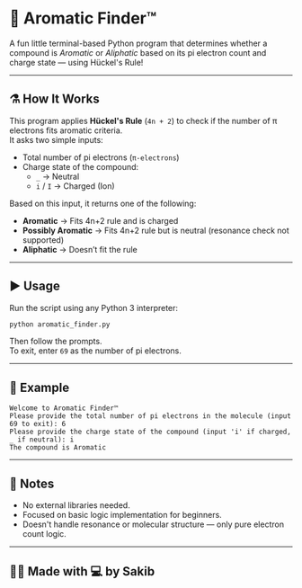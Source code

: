 # 🌸 Aromatic Finder™

A fun little terminal-based Python program that determines whether a compound is *Aromatic* or *Aliphatic* based on its pi electron count and charge state — using Hückel's Rule!

---

## ⚗️ How It Works

This program applies **Hückel's Rule** (`4n + 2`) to check if the number of π electrons fits aromatic criteria.  
It asks two simple inputs:
- Total number of pi electrons (`π-electrons`)
- Charge state of the compound:
  - `_` → Neutral  
  - `i` / `I` → Charged (Ion)

Based on this input, it returns one of the following:
- **Aromatic** → Fits 4n+2 rule and is charged
- **Possibly Aromatic** → Fits 4n+2 rule but is neutral (resonance check not supported)
- **Aliphatic** → Doesn’t fit the rule

---

## ▶️ Usage

Run the script using any Python 3 interpreter:

```bash
python aromatic_finder.py
```

Then follow the prompts.  
To exit, enter `69` as the number of pi electrons.

---

## 🔐 Example

```
Welcome to Aromatic Finder™
Please provide the total number of pi electrons in the molecule (input 69 to exit): 6
Please provide the charge state of the compound (input 'i' if charged, _ if neutral): i
The compound is Aromatic
```

---

## 📎 Notes
- No external libraries needed.
- Focused on basic logic implementation for beginners.
- Doesn't handle resonance or molecular structure — only pure electron count logic.

---

## 👨‍💻 Made with 💻 by Sakib
